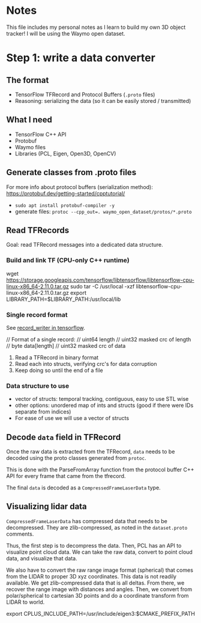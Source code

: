 # Notes
This file includes my personal notes as I learn to build my own 3D object tracker! I will be using the Waymo open dataset.

# Step 1: write a data converter

## The format
* TensorFlow TFRecord and Protocol Buffers (`.proto` files)
* Reasoning: serializing the data (so it can be easily stored / transmitted)

## What I need
* TensorFlow C++ API
* Protobuf
* Waymo files
* Libraries (PCL, Eigen, Open3D, OpenCV)

## Generate classes from .proto files
For more info about protocol buffers (serialization method): https://protobuf.dev/getting-started/cpptutorial/
* `sudo apt install protobuf-compiler -y`
* generate files: `protoc --cpp_out=. waymo_open_dataset/protos/*.proto`

## Read TFRecords 
Goal: read TFRecord messages into a dedicated data structure. 

### Build and link TF (CPU-only C++ runtime)
wget https://storage.googleapis.com/tensorflow/libtensorflow/libtensorflow-cpu-linux-x86_64-2.11.0.tar.gz
sudo tar -C /usr/local -xzf libtensorflow-cpu-linux-x86_64-2.11.0.tar.gz
export LIBRARY_PATH=$LIBRARY_PATH:/usr/local/lib

### Single record format
See [record_writer in tensorflow](https://github.com/tensorflow/tensorflow/blob/516ae286f6cc796e646d14671d94959b129130a4/tensorflow/core/lib/io/record_writer.h#L60).

// Format of a single record:
//  uint64    length
//  uint32    masked crc of length
//  byte      data[length]
//  uint32    masked crc of data

1. Read a TFRecord in binary format
2. Read each into structs, verifying crc's for data corruption
3. Keep doing so until the end of a file

### Data structure to use
* vector of structs: temporal tracking, contiguous, easy to use STL wise
* other options: unordered map of ints and structs (good if there were IDs separate from indices)
* For ease of use we will use a vector of structs

## Decode `data` field in TFRecord
Once the raw data is extracted from the TFRecord, `data` needs to be decoded using the proto classes generated from `protoc`.

This is done with the ParseFromArray function from the protocol buffer C++ API for every frame that came from the tfrecord.

The final `data` is decoded as a `CompressedFrameLaserData` type.

## Visualizing lidar data
`CompressedFrameLaserData` has compressed data that needs to be decompressed. They are zlib-compressed, as noted in the `dataset.proto` comments.

Thus, the first step is to decompress the data. Then, PCL has an API to visualize point cloud data. We can take the raw data, convert to point cloud data, and visualize that data. 

We also have to convert the raw range image format (spherical) that comes from the LIDAR to proper 3D xyz coordinates. This data is not readily available. We get zlib-compressed data that is all deltas. From there, we recover the range image with distances and angles. Then, we convert from polar/spherical to cartesian 3D points and do a coordinate transform from LIDAR to world.

export CPLUS_INCLUDE_PATH=/usr/include/eigen3:$CMAKE_PREFIX_PATH